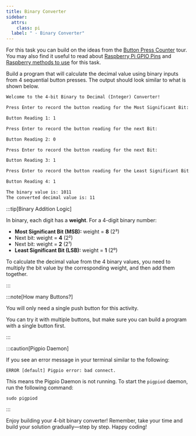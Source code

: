```yaml
---
title: Binary Converter
sidebar:
  attrs:
    class: pi
  label: " - Binary Converter"
---
```


For this task you can build on the ideas from the [Button Press Counter](/book/part-1-instructions/1-sequence-and-data/1-tour/03-00-button-press-counter) tour. You may also find it useful to read about [Raspberry Pi GPIO Pins](/book/part-1-instructions/1-sequence-and-data/0-panorama/8-gpio-pins) and [Raspberry methods to use](/book/part-1-instructions/1-sequence-and-data/0-panorama/9-raspberry-gpio-methods) for this task.

Build a program that will calculate the decimal value using binary inputs from 4 sequential button presses. The output should look similar to what is shown below.

```txt
Welcome to the 4-bit Binary to Decimal (Integer) Converter!

Press Enter to record the button reading for the Most Significant Bit: 

Button Reading 1: 1

Press Enter to record the button reading for the next Bit: 

Button Reading 2: 0

Press Enter to record the button reading for the next Bit: 

Button Reading 3: 1

Press Enter to record the button reading for the Least Significant Bit: 

Button Reading 4: 1

The binary value is: 1011
The converted decimal value is: 11
```

:::tip[Binary Addition Logic]

In binary, each digit has a **weight**. For a 4-digit binary number:

- **Most Significant Bit (MSB):** weight = **8** (2³)
- Next bit: weight = **4** (2²)
- Next bit: weight = **2** (2¹)
- **Least Significant Bit (LSB):** weight = **1** (2⁰)

To calculate the decimal value from the 4 binary values, you need to multiply the bit value by the corresponding weight, and then add them together.

<!-- For a binary value of `1011`, the formula would be: `(1 * 8) + (0 * 4) + (1 * 2) + (1 * 1)`. -->

:::

:::note[How many Buttons?]

You will only need a single push button for this activity.

You can try it with multiple buttons, but make sure you can build a program with a single button first.

:::

:::caution[Pigpio Daemon]

If you see an error message in your terminal similar to the following:

```shell
ERROR [default] Pigpio error: bad connect.
```

This means the Pigpio Daemon is not running. To start the `pigpiod` daemon, run the following command:

```shell
sudo pigpiod
```

:::

Enjoy building your 4-bit binary converter! Remember, take your time and build your solution gradually—step by step. Happy coding!
